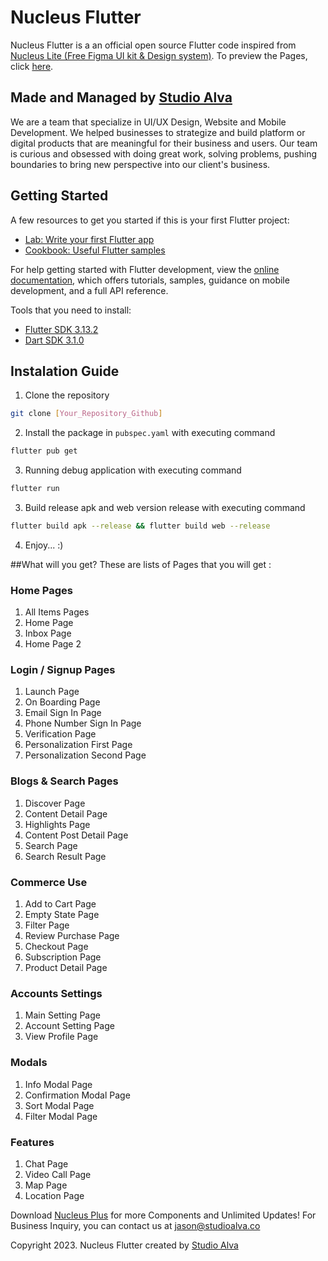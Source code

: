 # Nucleus Flutter

Nucleus Flutter is a an official open source Flutter code inspired from [Nucleus Lite (Free Figma UI kit & Design system)](https://www.nucleus-ui.com/nucleus-lite).
To preview the Pages, click [here](https://studioalva-dev.github.io/nucleus-flutter-preview/#menuPagesAll).

## Made and Managed by [Studio Alva](https://studioalva.co/)
We are a team that specialize in UI/UX Design, Website and Mobile Development. 
We helped businesses to strategize and build platform or digital products that are meaningful for their business and users. 
Our team is curious and obsessed with doing great work, solving problems, pushing boundaries to bring new perspective into our client's business.

## Getting Started

A few resources to get you started if this is your first Flutter project:
- [Lab: Write your first Flutter app](https://docs.flutter.dev/get-started/codelab)
- [Cookbook: Useful Flutter samples](https://docs.flutter.dev/cookbook)

For help getting started with Flutter development, view the
[online documentation](https://docs.flutter.dev/), which offers tutorials,
samples, guidance on mobile development, and a full API reference.
  
Tools that you need to install:
- [Flutter SDK 3.13.2](https://storage.googleapis.com/flutter_infra_release/releases/stable/windows/flutter_windows_3.13.2-stable.zip)
- [Dart SDK 3.1.0](https://dart.dev/get-dart/archive)


## Instalation Guide
1. Clone the repository
```bash
git clone [Your_Repository_Github]
```
2. Install the package in `pubspec.yaml` with executing command
```bash
flutter pub get
```
3.  Running debug application with executing command
```bash
flutter run
```
3.  Build release apk and web version release with executing command
```bash
flutter build apk --release && flutter build web --release
```
4. Enjoy... :)

##What will you get?
These are lists of Pages that you will get :

### Home Pages
1. All Items Pages
2. Home Page
3. Inbox Page
4. Home Page 2

### Login / Signup Pages
1. Launch Page
2. On Boarding Page
3. Email Sign In Page
4. Phone Number Sign In Page
5. Verification Page
6. Personalization First Page
7. Personalization Second Page

### Blogs & Search Pages
1. Discover Page
2. Content Detail Page
3. Highlights Page
4. Content Post Detail Page
5. Search Page
6. Search Result Page

### Commerce Use
1. Add to Cart Page
2. Empty State Page
3. Filter Page
4. Review Purchase Page
5. Checkout Page
6. Subscription Page
7. Product Detail Page

### Accounts Settings
1. Main Setting Page
2. Account Setting Page
3. View Profile Page

### Modals
1. Info Modal Page
2. Confirmation Modal Page
3. Sort Modal Page
4. Filter Modal Page

### Features
1. Chat Page
2. Video Call Page
3. Map Page
4. Location Page


Download [Nucleus Plus](https://www.nucleus-ui.com/nucleus-plus) for more Components and Unlimited Updates!
For Business Inquiry, you can contact us at [jason@studioalva.co](mailto:jason@studioalva.co)

Copyright 2023. Nucleus Flutter created by [Studio Alva](https://studioalva.co/)
